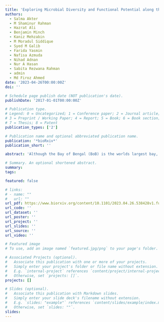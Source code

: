 ```yaml
---
title: 'Exploring Microbial Diversity and Functional Potential along the Bay of Bengal Coastline in Bangladesh: Insights from Amplicon Sequencing and Shotgun Metagenomics'
authors:
  - Salma Akter
  - M Shaminur Rahman
  - Hazrat Ali
  - Benjamin Minch
  - Kaniz Mehzabin
  - M Moradul Siddique
  - Syed M Galib
  - Farida Yasmin
  - Nafisa Azmuda
  - Nihad Adnan
  - Nur A Hasan
  - Sabita Rezwana Rahman
  - admin
  - Md Firoz Ahmed
date: '2023-04-26T00:00:00Z'
doi: ''

# Schedule page publish date (NOT publication's date).
publishDate: '2017-01-01T00:00:00Z'

# Publication type.
# Legend: 0 = Uncategorized; 1 = Conference paper; 2 = Journal article;
# 3 = Preprint / Working Paper; 4 = Report; 5 = Book; 6 = Book section;
# 7 = Thesis; 8 = Patent
publication_types: ['2']

# Publication name and optional abbreviated publication name.
publication: '*bioRxiv*'
publication_short: ''

abstract: 'Although the Bay of Bengal (BoB) is the worlds largest bay, possessing distinct physiochemical properties, it has garnered little research focus concerning its microbial diversity and ecological importance. Here, we present amplicon (16S and 18S) profiling and shotgun metagenomics data regarding microbial communities from BoB eastern coast, viz., Saint Martin and Coxs Bazar, Bangladesh. From the 16S sequencing data, Proteobacteria appeared to be the dominant phylum in both locations, with Alteromonas, Methylophaga, Anaerospora, Marivita, and Vibrio dominating in Cox's Bazar and Pseudoalteromonas, Nautella, Marinomonas, Vibrio, and Alteromonas dominating the Saint Martin site. From the 18S sequencing data, Ochrophyta, Chlorophyta, and Protalveolata appeared among the most abundant eukaryotic divisions in both locations, with significantly higher abundance of Choanoflagellida, Florideophycidae, and Dinoflagellata in Coxs Bazar. Functional annotations revealed that the microbial communities in these samples harbor genes for biofilm formation, quorum sensing, xenobiotics degradation, antimicrobial resistance, and a variety of other processes. Together, these results provide the first molecular insight into the functional and phylogenetic diversity of microbes along the BoB coast of Bangladesh and lay the foundation for further in-depth assessment of microbial community dynamics and functional potential in the context of global change in this region.'

# Summary. An optional shortened abstract.
summary:
tags:

featured: false

# links:
# - name: ""
#   url: ""
url_pdf: https://www.biorxiv.org/content/10.1101/2023.04.26.538428v1.full
url_code: ''
url_dataset: ''
url_poster: ''
url_project: ''
url_slides: ''
url_source: ''
url_video: ''

# Featured image
# To use, add an image named `featured.jpg/png` to your page's folder.

# Associated Projects (optional).
#   Associate this publication with one or more of your projects.
#   Simply enter your project's folder or file name without extension.
#   E.g. `internal-project` references `content/project/internal-project/index.md`.
#   Otherwise, set `projects: []`.
projects: []

# Slides (optional).
#   Associate this publication with Markdown slides.
#   Simply enter your slide deck's filename without extension.
#   E.g. `slides: "example"` references `content/slides/example/index.md`.
#   Otherwise, set `slides: ""`.
slides:
---
```

